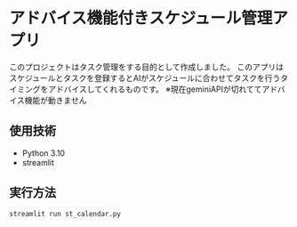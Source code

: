 # アドバイス機能付きスケジュール管理アプリ

このプロジェクトはタスク管理をする目的として作成しました。
このアプリはスケジュールとタスクを登録するとAIがスケジュールに合わせてタスクを行うタイミングをアドバイスしてくれるものです。
※現在geminiAPIが切れててアドバイス機能が動きません

## 使用技術
- Python 3.10
- streamlit

## 実行方法
```bash
streamlit run st_calendar.py

